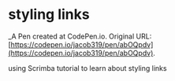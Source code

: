 # styling links
 _A Pen created at CodePen.io. Original URL: [https://codepen.io/jacob319/pen/abOQpdv](https://codepen.io/jacob319/pen/abOQpdv).

 using Scrimba tutorial to learn about styling links